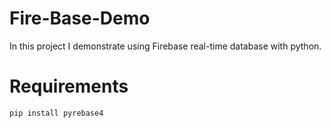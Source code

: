 # Fire-Base-Demo
In this project I demonstrate using Firebase real-time database with python.
# Requirements
`pip install pyrebase4`

